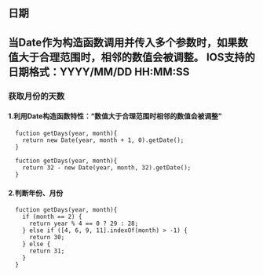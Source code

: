 
## 日期
当Date作为构造函数调用并传入多个参数时，如果数值大于合理范围时，相邻的数值会被调整。
IOS支持的日期格式：YYYY/MM/DD HH:MM:SS 
----
### 获取月份的天数
#### 1.利用Date构造函数特性：“数值大于合理范围时相邻的数值会被调整”
```
  fuction getDays(year, month){
    return new Date(year, month + 1, 0).getDate();
  }

  fuction getDays(year, month){
    return 32 - new Date(year, month, 32).getDate();
  }
```
#### 2.判断年份、月份
```
  fuction getDays(year, month){
    if (month == 2) {
      return year % 4 == 0 ? 29 : 28;
    } else if ([4, 6, 9, 11].indexOf(month) > -1) {
      return 30;
    } else {
      return 31;
    }
  }
```